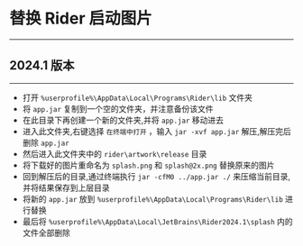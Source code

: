 ﻿# 替换 Rider 启动图片

---

## 2024.1 版本

---

- 打开 `%userprofile%\AppData\Local\Programs\Rider\lib` 文件夹
- 将 `app.jar` 复制到一个空的文件夹，并注意备份该文件
- 在此目录下再创建一个新的文件夹,并将 `app.jar` 移动进去
- 进入此文件夹,右键选择 `在终端中打开` ，输入 `jar -xvf app.jar` 解压,解压完后删除 `app.jar`
- 然后进入此文件夹中的 `rider\artwork\release` 目录
- 将下载好的图片重命名为 `splash.png` 和 `splash@2x.png` 替换原来的图片
- 回到解压后的目录,通过终端执行 `jar -cfM0 ../app.jar ./` 来压缩当前目录,并将结果保存到上层目录
- 将新的 `app.jar` 放到 `%userprofile%\AppData\Local\Programs\Rider\lib` 进行替换
- 最后将 `%userprofile%\AppData\Local\JetBrains\Rider2024.1\splash` 内的文件全部删除
